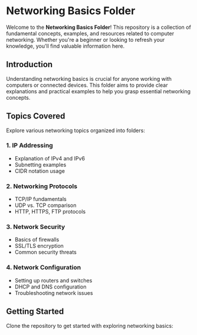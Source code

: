 # Networking Basics Folder

Welcome to the **Networking Basics Folder**! This repository is a collection of fundamental concepts, examples, and resources related to computer networking. Whether you're a beginner or looking to refresh your knowledge, you'll find valuable information here.

## Introduction

Understanding networking basics is crucial for anyone working with computers or connected devices. This folder aims to provide clear explanations and practical examples to help you grasp essential networking concepts.

## Topics Covered

Explore various networking topics organized into folders:

### 1. **IP Addressing**
   - Explanation of IPv4 and IPv6
   - Subnetting examples
   - CIDR notation usage

### 2. **Networking Protocols**
   - TCP/IP fundamentals
   - UDP vs. TCP comparison
   - HTTP, HTTPS, FTP protocols

### 3. **Network Security**
   - Basics of firewalls
   - SSL/TLS encryption
   - Common security threats

### 4. **Network Configuration**
   - Setting up routers and switches
   - DHCP and DNS configuration
   - Troubleshooting network issues

## Getting Started

Clone the repository to get started with exploring networking basics:

